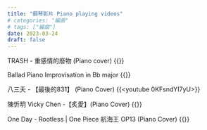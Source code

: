 ```yaml
---
title: "鋼琴影片 Piano playing videos"
# categories: "編曲"
# tags: ["編曲"]
date: 2023-03-24
draft: false
---
```



TRASH - 重感情的廢物 (Piano cover)
{{<youtube OuGq_d4kwek>}}

Ballad Piano Improvisation in Bb major
{{<youtube t2xIve7NZMw>}}

八三夭 - 【最後的831】 (Piano Cover)
{{<youtube 0KFsndYI7yU>}}

陳忻玥 Vicky Chen -【炙愛】(Piano Cover)
{{<youtube gn-jin8wyR4>}}

One Day - Rootless | One Piece 航海王 OP13 (Piano Cover)
{{<youtube VPf6USqQexg>}}
